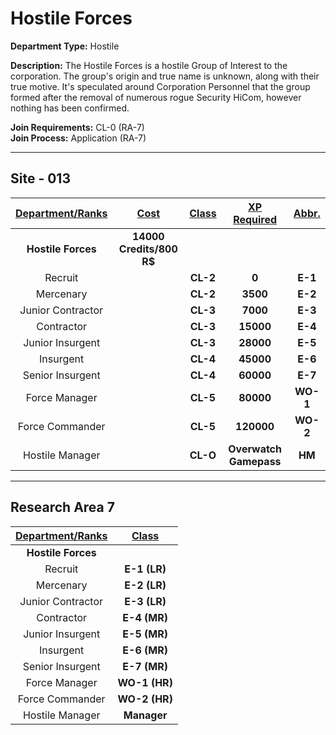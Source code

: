# Hostile Forces

**Department Type:** Hostile

**Description:** The Hostile Forces is a hostile Group of Interest to the corporation. The group's origin and true name is unknown, along with their true motive. It's speculated around Corporation Personnel that the group formed after the removal of numerous rogue Security HiCom, however nothing has been confirmed. 

**Join Requirements:** CL-0 (RA-7)  
**Join Process:** Application (RA-7)

---

## Site - 013

| **<ins>Department/Ranks</ins>** | **<ins>Cost</ins>** | **<ins>Class</ins>** | **<ins>XP Required</ins>** | **<ins>Abbr.</ins>** |
|:---:|:---:|:---:|:---:|:---:|
| **Hostile Forces** | **14000 Credits/800 R$** |  |  |  |
| Recruit |  | **CL-2** | **0** | **E-1** |
| Mercenary |  | **CL-2** | **3500** | **E-2** |
| Junior Contractor |  | **CL-3** | **7000** | **E-3** |
| Contractor |  | **CL-3** | **15000** | **E-4** |
| Junior Insurgent |  | **CL-3** | **28000** | **E-5** |
| Insurgent |  | **CL-4** | **45000** | **E-6** |
| Senior Insurgent |  | **CL-4** | **60000** | **E-7** |
| Force Manager |  | **CL-5** | **80000** | **WO-1** |
| Force Commander |  | **CL-5** | **120000** | **WO-2** |
| Hostile Manager |  | **CL-O** | **Overwatch Gamepass** | **HM** |
---

## Research Area 7
| **<ins>Department/Ranks</ins>** | **<ins>Class</ins>** |
|:---:|:---:|
| **Hostile Forces** |  |
| Recruit | **E-1 (LR)** |
| Mercenary | **E-2 (LR)** |
| Junior Contractor | **E-3 (LR)** |
| Contractor | **E-4 (MR)** |
| Junior Insurgent | **E-5 (MR)** |
| Insurgent | **E-6 (MR)** |
| Senior Insurgent | **E-7 (MR)** |
| Force Manager | **WO-1 (HR)** |
| Force Commander | **WO-2 (HR)** |
| Hostile Manager | **Manager** |